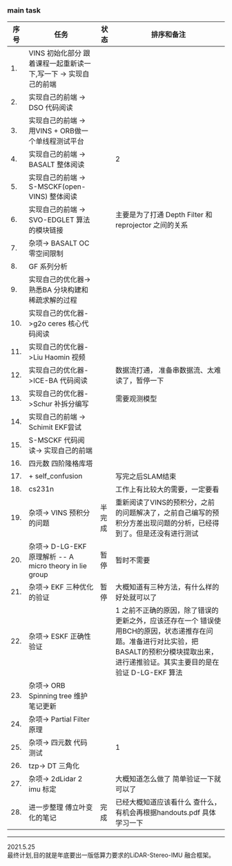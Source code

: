 <!--
 * @Author: Liu Weilong
 * @Date: 2021-05-24 08:05:08
 * @LastEditors: Liu Weilong
 * @LastEditTime: 2021-05-27 08:55:04
 * @Description: 
-->

### main task

序号|任务|状态|排序和备注
---|---|---|---
1.  |VINS 初始化部分 跟着课程一起重新读一下,写一下 -> 实现自己的前端||
2.  |实现自己的前端  -> DSO 代码阅读||
3.  |实现自己的前端 -> 用VINS + ORB做一个单线程测试平台 ||
4.  |实现自己的前端 -> BASALT 整体阅读||2
5.  |实现自己的前端 -> S-MSCKF(open-VINS) 整体阅读||
6.  |实现自己的前端 -> SVO-EDGLET 算法的模块链接||主要是为了打通 Depth Filter 和 reprojector 之间的关系
7.  |杂项-> BASALT OC 零空间限制||
8.  |GF 系列分析 ||
9.  |实现自己的优化器-> 熟悉BA 分块构建和稀疏求解的过程||
10. |实现自己的优化器->g2o ceres 核心代码阅读||
11. |实现自己的优化器->Liu Haomin 视频 ||
12. |实现自己的优化器->ICE-BA 代码阅读||数据流打通， 准备串数据流、太难读了，暂停一下
13. |实现自己的优化器->Schur 补拆分编写||需要观测模型
14. |实现自己的前端 -> Schimit EKF尝试||
15. |S-MSCKF 代码阅读-> 实现自己的前端||
16. |四元数 四阶隆格库塔||
17. |+ self_confusion ||写完之后SLAM结束
18. |cs231n||工作上有比较大的需要，一定要看
19. |杂项-> VINS 预积分的问题 |半完成| 重新阅读了VINS的预积分，之前的问题解决了，之前自己编写的预积分方差出现问题的分析，已经得到了。但是还没有进行测试
20. |杂项-> D-LG-EKF 原理解析 -- A micro theory in lie group|暂停|暂时不需要
21. |杂项-> EKF 三种优化的验证|暂停| 大概知道有三种方法，有什么样的好处就可以了
22. |杂项-> ESKF 正确性验证||1 之前不正确的原因，除了错误的更新之外，应该还存在一个 错误使用BCH的原因，状态递推存在问题。准备进行对比实验，把BASALT的预积分模块提取出来，进行递推验证。其实主要目的是在验证 D-LG-EKF 算法
23. |杂项-> ORB Spinning tree 维护 笔记更新||
24. |杂项-> Partial Filter原理||
25. |杂项-> 四元数 代码测试||1 
26. |tzp-> DT 三角化||
27. |杂项-> 2dLidar 2 imu 标定||大概知道怎么做了 简单验证一下就可以了
28. |进一步整理 傅立叶变化的笔记|完成|已经大概知道应该看什么 查什么，有机会再根据handouts.pdf 具体学习一下

-----

2021.5.25<br>
最终计划,目的就是年底要出一版低算力要求的LiDAR-Stereo-IMU 融合框架。
